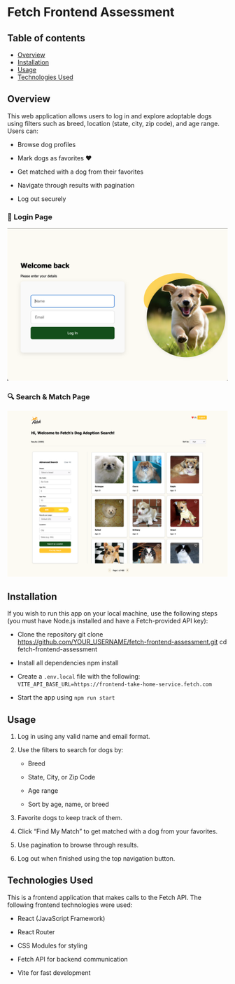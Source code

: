 # Fetch Frontend Assessment

## Table of contents

- [Overview](#overview)
- [Installation](#installation)
- [Usage](#usage)
- [Technologies Used](#technologies-used)

## Overview

This web application allows users to log in and explore adoptable dogs using filters such as breed, location (state, city, zip code), and age range. Users can:

* Browse dog profiles

* Mark dogs as favorites ❤️

* Get matched with a dog from their favorites

* Navigate through results with pagination

* Log out securely

### 🐶 Login Page
![Login Page](./screenshots/login.png)

### 🔍 Search & Match Page
![Search Page](./screenshots/search.png)
## Installation

If you wish to run this app on your local machine, use the following steps (you must have Node.js installed and have a Fetch-provided API key):

  - Clone the repository
    git clone https://github.com/YOUR_USERNAME/fetch-frontend-assessment.git
    cd fetch-frontend-assessment

  - Install all dependencies
    npm install

  - Create a `.env.local` file with the following:
    `VITE_API_BASE_URL=https://frontend-take-home-service.fetch.com`
 
  - Start the app using `npm run start`

## Usage

1. Log in using any valid name and email format.

2. Use the filters to search for dogs by:

    - Breed

    - State, City, or Zip Code

    - Age range

    - Sort by age, name, or breed

3. Favorite dogs to keep track of them.

4. Click “Find My Match” to get matched with a dog from your favorites.

5. Use pagination to browse through results.

6. Log out when finished using the top navigation button.

## Technologies Used

This is a frontend application that makes calls to the Fetch API. The following frontend technologies were used:

  - React (JavaScript Framework)

  - React Router

  - CSS Modules for styling

  - Fetch API for backend communication

  - Vite for fast development
  
